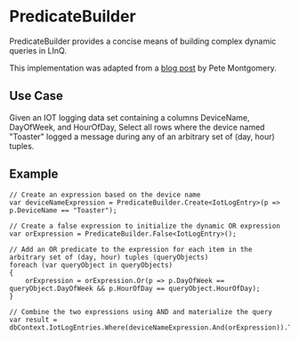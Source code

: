 # PredicateBuilder
PredicateBuilder provides a concise means of building complex dynamic queries in LInQ.

This implementation was adapted from a [blog post](https://petemontgomery.wordpress.com/2011/02/10/a-universal-predicatebuilder/) by Pete Montgomery.

## Use Case
Given an IOT logging data set containing a columns DeviceName, DayOfWeek, and HourOfDay,
Select all rows where the device named "Toaster" logged a message during any of an arbitrary set of (day, hour) tuples.

## Example

    // Create an expression based on the device name
    var deviceNameExpression = PredicateBuilder.Create<IotLogEntry>(p => p.DeviceName == "Toaster");

    // Create a false expression to initialize the dynamic OR expression
    var orExpression = PredicateBuilder.False<IotLogEntry>();

    // Add an OR predicate to the expression for each item in the arbitrary set of (day, hour) tuples (queryObjects)
    foreach (var queryObject in queryObjects)
    {
        orExpression = orExpression.Or(p => p.DayOfWeek == queryObject.DayOfWeek && p.HourOfDay == queryObject.HourOfDay);
    }

    // Combine the two expressions using AND and materialize the query
    var result = dbContext.IotLogEntries.Where(deviceNameExpression.And(orExpression)).ToList();
